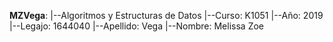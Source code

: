 __MZVega__:
 |--Algoritmos y Estructuras de Datos
 |--Curso: K1051
 |--Año: 2019
 |--Legajo: 1644040
 |--Apellido: Vega
 |--Nombre: Melissa Zoe
